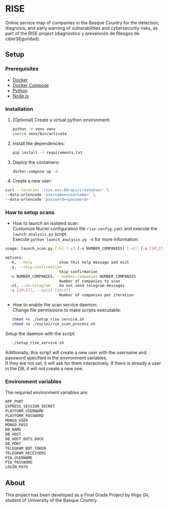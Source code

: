 # RISE
Online service map of companies in the Basque Country for the detection, diagnosis, and early warning of vulnerabilities
and cybersecurity risks, as part of the RISE project (diagnóstico y prevención de RIesgos de ciberSEguridad).
## Setup
### Prerequisites
- [Docker](https://docs.docker.com/get-docker/)
- [Docker Compose](https://docs.docker.com/compose/install/)
- [Python](https://www.python.org/downloads/)
- [Node.js](https://nodejs.org/en/download/)

### Installation
1. [Optional] Create a virtual python environment:
    ```bash
    python -m venv venv
    source venv/bin/activate
    ```
2. Install the dependencies:
    ```bash
    pip install -r requirements.txt
    ```
3. Deploy the containers:
    ```bash
    docker-compose up -d
    ```
4. Create a new user:
```bash
curl --location 'rise.eus:80/api/createUser' \
--data-urlencode 'username=<username>' \
--data-urlencode 'password=<password>'    
```
### How to setup scans
- How to launch an isolated scan:  
Customize Nuclei configuration file `rise-config.yaml` and execute the `launch_analysis.py` script.  
Execute `python launch_analysis.py -h` for more information:
```bash
usage: launch_scan.py [-h] [-y] [-n NUMBER_COMPANIES] [-nt] [-s [SPLIT]]

options:
  -h, --help            show this help message and exit
  -y, --skip-confirmation
                        Skip confirmation
  -n NUMBER_COMPANIES, --number-companies NUMBER_COMPANIES
                        Number of companies to scan
  -nt, --no-telegram    Do not send telegram messages
  -s [SPLIT], --split [SPLIT]
                        Number of companies per iteration

```

- How to enable the scan service daemon:  
Change file permissions to make scripts executable:  
```bash
   chmod +x ./setup_rise_service.sh
   chmod +x ./nuclei/run_scan_process.sh
```
Setup the daemon with the script:  
```bash
   ./setup_rise_service.sh
```  
Adittionally, this script will create a new user with the username and password specified in the environment variables.  
If they are not set, it will ask for them interactively.
If there is already a user in the DB, it will not create a new one.

### Environment variables
The required environment variables are:
```bash
APP_PORT
EXPRESS_SESSION_SECRET
PLATFORM_USERNAME
PLATFORM_PASSWORD
MONGO_USER
MONGO_PASS
DB_NAME
DB_HOST
DB_HOST_OUTS_DOCK
DB_PORT
TELEGRAM_BOT_TOKEN
TELEGRAM_RECEIVERS
PIA_USERNAME
PIA_PASSWORD
LOGIN_PATH
```
## About
This project has been developed as a Final Grade Project by Iñigo Gil, student of University of the Basque Country.